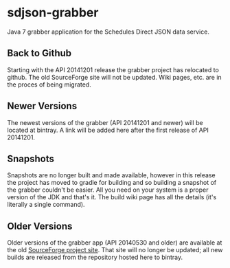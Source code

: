 # sdjson-grabber
Java 7 grabber application for the Schedules Direct JSON data service.

## Back to Github
Starting with the API 20141201 release the grabber project has relocated to github.  The old SourceForge site will not be updated.  Wiki pages, etc. are in the proces of being migrated.

## Newer Versions
The newest versions of the grabber (API 20141201 and newer) will be located at bintray.  A link will be added here after the first release of API 20141201.

## Snapshots
Snapshots are no longer built and made available, however in this release the project has moved to gradle for building and so building a snapshot of the grabber couldn't be easier.  All you need on your system is a proper version of the JDK and that's it.  The build wiki page has all the details (it's literally a single command).

## Older Versions
Older versions of the grabber app (API 20140530 and older) are available at the old [SourceForge project site](https://sourceforge.net/projects/sdjson/files/?source=navbar).  That site will no longer be updated; all new builds are released from the repository hosted here to bintray.
